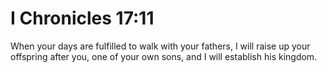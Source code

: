 # I Chronicles 17:11

When your days are fulfilled to walk with your fathers, I will raise up your offspring after you, one of your own sons, and I will establish his kingdom.
